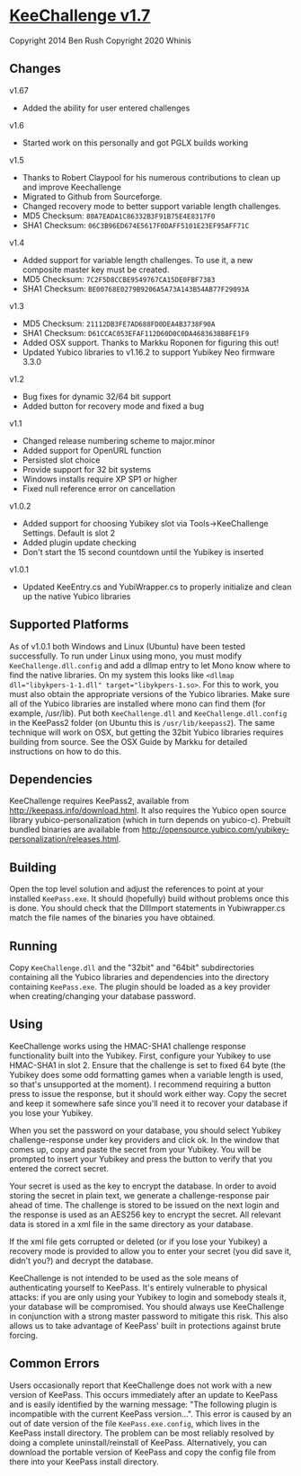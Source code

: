 [KeeChallenge v1.7](http://brush701.github.io/keechallenge/ "KeeChallenge Documentation")
=================
Copyright 2014 Ben Rush
Copyright 2020 Whinis
## Changes
v1.67
* Added the ability for user entered challenges 

v1.6
* Started work on this personally and got PGLX builds working


v1.5
* Thanks to Robert Claypool for his numerous contributions to clean up and improve Keechallenge
* Migrated to Github from Sourceforge.
* Changed recovery mode to better support variable length challenges. 
* MD5 Checksum: `80A7EADA1C86332B3F91B75E4E8317F0`
* SHA1 Checksum: `06C3B96ED674E5617F0DAFF5101E23EF95AFF71C`

v1.4
* Added support for variable length challenges. To use it, a new composite master key must be created.
* MD5 Checksum: `7C2F5D8CCBE9549767CA15DE0FBF7383`
* SHA1 Checksum: `BE00768E0279B9206A5A73A143B54AB77F29093A`

v1.3
* MD5 Checksum: `21112DB3FE7AD688FD0DEA4B3738F90A`
* SHA1 Checksum: `D61CCAC053EFAF112D60D0C0DA4683638B8FE1F9`
* Added OSX support. Thanks to Markku Roponen for figuring this out!
* Updated Yubico libraries to v1.16.2 to support Yubikey Neo firmware 3.3.0

v1.2
* Bug fixes for dynamic 32/64 bit support
* Added button for recovery mode and fixed a bug

v1.1
* Changed release numbering scheme to major.minor
* Added support for OpenURL function
* Persisted slot choice
* Provide support for 32 bit systems
* Windows installs require XP SP1 or higher
* Fixed null reference error on cancellation

v1.0.2
* Added support for choosing Yubikey slot via Tools->KeeChallenge Settings. Default is slot 2
* Added plugin update checking
* Don't start the 15 second countdown until the Yubikey is inserted

v1.0.1
* Updated KeeEntry.cs and YubiWrapper.cs to properly initialize and clean up the native Yubico libraries

## Supported Platforms
As of v1.0.1 both Windows and Linux (Ubuntu) have been tested successfully. To run under Linux using mono, you must modify `KeeChallenge.dll.config` and add a dllmap entry to let Mono know where to find the native libraries. On my system this looks like `<dllmap dll="libykpers-1-1.dll" target="libykpers-1.so>`. For this to work, you must also obtain the appropriate versions of the Yubico libraries. Make sure all of the Yubico libraries are installed where mono can find them (for example, /usr/lib). Put both `KeeChallenge.dll` and `KeeChallenge.dll.config` in the KeePass2 folder (on Ubuntu this is `/usr/lib/keepass2`). The same technique will work on OSX, but getting the 32bit Yubico libraries requires building from source. See the OSX Guide by Markku for detailed instructions on how to do this.  

## Dependencies
KeeChallenge requires KeePass2, available from http://keepass.info/download.html. It also requires the Yubico open source library yubico-personalization (which in turn depends on yubico-c). Prebuilt bundled binaries are available from http://opensource.yubico.com/yubikey-personalization/releases.html. 

## Building
Open the top level solution and adjust the references to point at your installed `KeePass.exe`. It should (hopefully) build without problems once this is done. You should check that the DllImport statements in Yubiwrapper.cs match the file names of the binaries you have obtained. 

## Running
Copy `KeeChallenge.dll` and the "32bit" and "64bit" subdirectories containing all the Yubico libraries and dependencies into the directory containing `KeePass.exe`. The plugin should be loaded as a key provider when creating/changing your database password.

## Using
KeeChallenge works using the HMAC-SHA1 challenge response functionality built into the Yubikey. First, configure your Yubikey to use HMAC-SHA1 in slot 2. Ensure that the challenge is set to fixed 64 byte (the Yubikey does some odd formatting games when a variable length is used, so that's unsupported at the moment). I recommend requiring a button press to issue the response, but it should work either way. Copy the secret and keep it somewhere safe since you'll need it to recover your database if you lose your Yubikey. 

When you set the password on your database, you should select Yubikey challenge-response under key providers and click ok. In the window that comes up, copy and paste the secret from your Yubikey. You will be prompted to insert your Yubikey and press the button to verify that you entered the correct secret. 

Your secret is used as the key to encrypt the database. In order to avoid storing the secret in plain text, we generate a challenge-response pair ahead of time. The challenge is stored to be issued on the next login and the response is used as an AES256 key to encrypt the secret. All relevant data is stored in a xml file in the same directory as your database. 

If the xml file gets corrupted or deleted (or if you lose your Yubikey) a recovery mode is provided to allow you to enter your secret (you did save it, didn't you?) and decrypt the database. 

KeeChallenge is not intended to be used as the sole means of authenticating yourself to KeePass. It's entirely vulnerable to physical attacks: if you are only using your Yubikey to login and somebody steals it, your database will be compromised. You should always use KeeChallenge in conjunction with a strong master password to mitigate this risk. This also allows us to take advantage of KeePass' built in protections against brute forcing.

## Common Errors
Users occasionally report that KeeChallenge does not work with a new version of KeePass. This occurs immediately after an update to KeePass and is easily identified by the warning message: "The following plugin is incompatible with the current KeePass version...". This error is caused by an out of date version of the file `KeePass.exe.config`, which lives in the KeePass install directory. The problem can be most reliably resolved by doing a complete uninstall/reinstall of KeePass. Alternatively, you can download the portable version of KeePass and copy the config file from there into your KeePass install directory.
